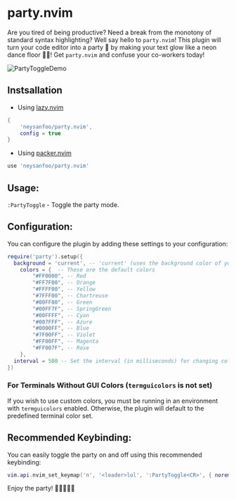 # party.nvim

Are you tired of being productive? Need a break from the monotony of standard syntax highlighting? Well say hello to `party.nvim`! This plugin will turn your code editor into a party 🎉 by making your text glow like a neon dance floor 🕺💃! Get `party.nvim` and confuse your co-workers today!

![PartyToggleDemo](https://github.com/neysanfoo/party.nvim/assets/20664939/e93cf4a0-31de-468c-a852-2ea970baa510)

## Instsallation

- Using [lazy.nvim](https://github.com/folke/lazy.nvim)
```lua
{
    'neysanfoo/party.nvim',
    config = true
}
```

- Using [packer.nvim](https://github.com/wbthomason/packer.nvim)

```lua
use 'neysanfoo/party.nvim'
```

## Usage:

`:PartyToggle` - Toggle the party mode.

## Configuration:

You can configure the plugin by adding these settings to your configuration:

```lua
require('party').setup({
  background = 'current', -- 'current' (uses the background color of your current colorscheme) or 'default' (uses default Neovim background color)
	colors = {  -- These are the default colors
		"#FF0000", -- Red
		"#FF7F00", -- Orange
		"#FFFF00", -- Yellow
		"#7FFF00", -- Chartreuse
		"#00FF00", -- Green
		"#00FF7F", -- SpringGreen
		"#00FFFF", -- Cyan
		"#007FFF", -- Azure
		"#0000FF", -- Blue
		"#7F00FF", -- Violet
		"#FF00FF", -- Magenta
		"#FF007F", -- Rose
	},
  interval = 500 -- Set the interval (in milliseconds) for changing colors. Lowest possible value is 200.
})
```

### For Terminals Without GUI Colors (`termguicolors` is not set)
If you wish to use custom colors, you must be running in an environment with `termguicolors` enabled. Otherwise, the plugin will default to the predefined terminal color set.

## Recommended Keybinding:

You can easily toggle the party on and off using this recommended keybinding:

```lua
vim.api.nvim_set_keymap('n', '<leader>lol', ':PartyToggle<CR>', { noremap = true, silent = true })
```


Enjoy the party! 🎉🌈🕺💃🎶
